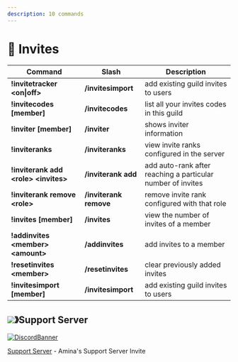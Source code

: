 ```yaml
---
description: 10 commands
---
```


# 📨 Invites

| Command                                | Slash                  | Description                                                 |
| -------------------------------------- | ---------------------- | ----------------------------------------------------------- |
| **!invitetracker \<on\|off>**          | **/invitesimport**     | add existing guild invites to users                         |
| **!invitecodes \[member]**             | **/invitecodes**       | list all your invites codes in this guild                   |
| **!inviter \[member]**                 | **/inviter**           | shows inviter information                                   |
| **!inviteranks**                       | **/inviteranks**       | view invite ranks configured in the server                  |
| **!inviterank add \<role> \<invites>** | **/inviterank add**    | add auto-rank after reaching a particular number of invites |
| **!inviterank remove \<role>**         | **/inviterank remove** | remove invite rank configured with that role                |
| **!invites \[member]**                 | **/invites**           | view the number of invites of a member                      |
| **!addinvites \<member> \<amount>**    | **/addinvites**        | add invites to a member                                     |
| **!resetinvites \<member>**            | **/resetinvites**      | clear previously added invites                              |
| **!invitesimport \[member]**           | **/invitesimport**     | add existing guild invites to users                         |

## ![](https://cdn.discordapp.com/emojis/1036083490292244493.png)》Support Server

[![DiscordBanner](https://invidget.switchblade.xyz/uMgS9evnmv)](https://discord.gg/uMgS9evnmv)

[Support Server](https://discord.gg/uMgS9evnmv) - Amina's Support Server Invite
